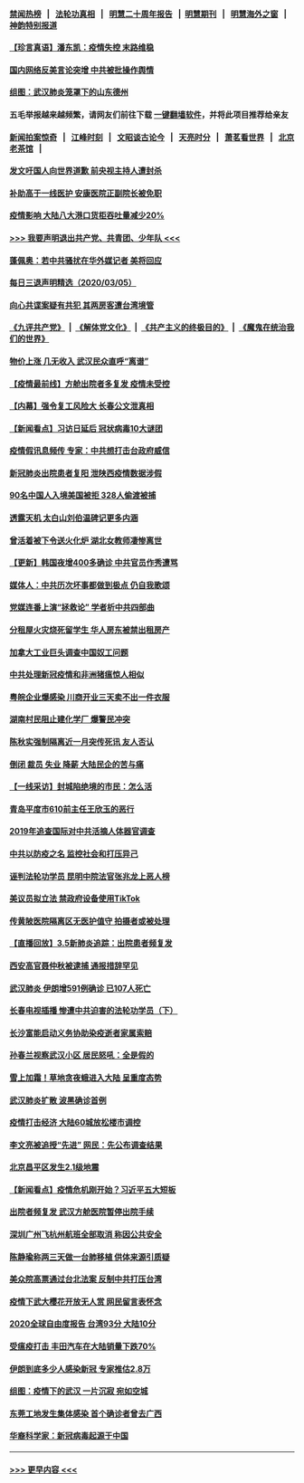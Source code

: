 #### [禁闻热榜](热点新闻.md?=0)  &nbsp;&nbsp;|&nbsp;&nbsp; [法轮功真相](https://github.com/gfw-breaker/truth/blob/master/README.md?=0) &nbsp;&nbsp;|&nbsp;&nbsp; [明慧二十周年报告](https://github.com/gfw-breaker/mh-reports/blob/master/README.md?=0) &nbsp;&nbsp;|&nbsp;&nbsp;[明慧期刊](https://github.com/gfw-breaker/mh-qikan) &nbsp;&nbsp;|&nbsp;&nbsp; [明慧海外之窗](https://github.com/gfw-breaker/mh-news/blob/master/README.md?=0) &nbsp;&nbsp;|&nbsp;&nbsp; [神韵特别报道](https://github.com/gfw-breaker/mh-news/blob/master/shenyun.md?=0)
#### [【珍言真语】潘东凯：疫情失控 末路维稳](../pages/nsc413/n11919158.md?t=03061602) 
#### [国内网络反美言论突增 中共被批操作舆情](../pages/nsc413/n11919024.md?t=03061602) 
#### [组图：武汉肺炎笼罩下的山东德州](../pages/nsc413/n11918589.md?t=03061602) 
#### 五毛举报越来越频繁，请网友们前往下载 [一键翻墙软件](https://github.com/gfw-breaker/ssr-accounts)，并将此项目推荐给亲友
#### [新闻拍案惊奇](https://github.com/gfw-breaker/banned-news/blob/master/pages/link4.md) &nbsp;&nbsp;|&nbsp;&nbsp; [江峰时刻](https://github.com/gfw-breaker/banned-news/blob/master/pages/link4.md) &nbsp;&nbsp;|&nbsp;&nbsp; [文昭谈古论今](https://github.com/gfw-breaker/banned-news/blob/master/pages/link4.md) &nbsp;&nbsp;|&nbsp;&nbsp; [天亮时分](https://github.com/gfw-breaker/banned-news/blob/master/pages/link4.md) &nbsp;&nbsp;|&nbsp;&nbsp; [萧茗看世界](https://github.com/gfw-breaker/banned-news/blob/master/pages/link4.md) &nbsp;&nbsp;|&nbsp;&nbsp; [北京老茶馆](https://github.com/gfw-breaker/banned-news/blob/master/pages/link4.md) &nbsp;&nbsp;|&nbsp;&nbsp; 
#### [发文吁国人向世界道歉 前央视主持人遭封杀](../pages/nsc413/n11919104.md?t=03061602) 
#### [补助高于一线医护 安康医院正副院长被免职](../pages/nsc413/n11918867.md?t=03061602) 
#### [疫情影响 大陆八大港口货柜吞吐量减少20%](../pages/nsc413/n11918537.md?t=03061602) 
#### [>>> 我要声明退出共产党、共青团、少年队 <<<](https://github.com/begood0513/goodnews/blob/master/quit/letter.md) 
#### [蓬佩奥：若中共骚扰在华外媒记者 美将回应](../pages/nsc413/n11918836.md?t=03061602) 
#### [每日三退声明精选（2020/03/05）](../pages/nsc413/n11919060.md?t=03061602) 
#### [向心共谍案疑有共犯 其两房客遭台湾境管](../pages/nsc413/n11918696.md?t=03061602) 
#### [《九评共产党》](https://github.com/begood0513/9ping.md/blob/master/README.md) &nbsp;|&nbsp; [《解体党文化》](../../../../jtdwh.md/blob/master/README.md)  &nbsp;|&nbsp; [《共产主义的终极目的》](../../../../gczydzjmd.md/blob/master/README.md) &nbsp;|&nbsp; [《魔鬼在统治我们的世界》](../../../../mgztzwmdsj.md/blob/master/README.md) 
#### [物价上涨 几无收入 武汉民众直呼“离谱”](../pages/nsc413/n11918444.md?t=03061602) 
#### [【疫情最前线】方舱出院者多复发 疫情未受控](../pages/nsc413/n11918637.md?t=03061602) 
#### [【内幕】强令复工风险大 长春公文泄真相](../pages/nsc413/n11915640.md?t=03061602) 
#### [【新闻看点】习访日延后 冠状病毒10大谜团](../pages/nsc413/n11918067.md?t=03061602) 
#### [疫情假讯息频传 专家：中共想打击台政府威信](../pages/nsc413/n11917670.md?t=03061602) 
#### [新冠肺炎出院患者复阳 泄陕西疫情数据涉假](../pages/nsc413/n11918259.md?t=03061602) 
#### [90名中国人入境美国被拒 328人偷渡被捕](../pages/nsc413/n11918378.md?t=03061602) 
#### [透露天机 太白山刘伯温碑记更多内涵](../pages/nsc413/n11918136.md?t=03061602) 
#### [曾活着被下令送火化炉 湖北女教师凄惨离世](../pages/nsc413/n11917920.md?t=03061602) 
#### [【更新】韩国夜增400多确诊 中共官员作秀遭骂](../pages/nsc413/n11890652.md?t=03061602) 
#### [媒体人：中共历次坏事都做到极点 仍自我歌颂](../pages/nsc413/n11918066.md?t=03061602) 
#### [党媒连番上演“拯救论” 学者析中共四部曲](../pages/nsc413/n11918131.md?t=03061602) 
#### [分租屋火灾烧死留学生 华人房东被禁出租房产](../pages/nsc413/n11918099.md?t=03061602) 
#### [加拿大工业巨头调查中国奴工问题](../pages/nsc413/n11918115.md?t=03061602) 
#### [中共处理新冠疫情和非洲猪瘟惊人相似](../pages/nsc413/n11918081.md?t=03061602) 
#### [粤皖企业爆感染 川商开业三天卖不出一件衣服](../pages/nsc413/n11918013.md?t=03061602) 
#### [湖南村民阻止建化学厂 爆警民冲突](../pages/nsc413/n11917997.md?t=03061602) 
#### [陈秋实强制隔离近一月突传死讯 友人否认](../pages/nsc413/n11917742.md?t=03061602) 
#### [倒闭 裁员 失业 降薪 大陆民企的苦与痛](../pages/nsc413/n11917912.md?t=03061602) 
#### [【一线采访】封城陷绝境的市民：怎么活](../pages/nsc413/n11917765.md?t=03061602) 
#### [青岛平度市610前主任王欣玉的恶行](../pages/nsc413/n11912429.md?t=03061602) 
#### [2019年追查国际对中共活摘人体器官调查](../pages/nsc413/n11917733.md?t=03061602) 
#### [中共以防疫之名 监控社会和打压异己](../pages/nsc413/n11917718.md?t=03061602) 
#### [诬判法轮功学员 昆明中院法官张兆龙上恶人榜](../pages/nsc413/n11911958.md?t=03061602) 
#### [美议员拟立法 禁政府设备使用TikTok](../pages/nsc413/n11917577.md?t=03061602) 
#### [传黄陂医院隔离区无医护值守 拍摄者或被处理](../pages/nsc413/n11917384.md?t=03061602) 
#### [【直播回放】3.5新肺炎追踪：出院患者频复发](../pages/nsc413/n11917459.md?t=03061602) 
#### [西安高官聂仲秋被逮捕 通报措辞罕见](../pages/nsc413/n11917055.md?t=03061602) 
#### [武汉肺炎 伊朗增591例确诊 已107人死亡](../pages/nsc413/n11917357.md?t=03061602) 
#### [长春电视插播 惨遭中共迫害的法轮功学员（下）](../pages/nsc413/n11900218.md?t=03061602) 
#### [长沙富能启动义务协助染疫逝者家属索赔](../pages/nsc413/n11917306.md?t=03061602) 
#### [孙春兰视察武汉小区 居民怒吼：全是假的](../pages/nsc413/n11916833.md?t=03061602) 
#### [雪上加霜！草地贪夜蛾进入大陆 呈重度态势](../pages/nsc413/n11917141.md?t=03061602) 
#### [武汉肺炎扩散 波黑确诊首例](../pages/nsc413/n11917042.md?t=03061602) 
#### [疫情打击经济 大陆60城放松楼市调控](../pages/nsc413/n11916226.md?t=03061602) 
#### [李文亮被追授“先进” 网民：先公布调查结果](../pages/nsc413/n11916903.md?t=03061602) 
#### [北京昌平区发生2.1级地震](../pages/nsc413/n11917006.md?t=03061602) 
#### [【新闻看点】疫情危机刚开始？习近平五大短板](../pages/nsc413/n11915146.md?t=03061602) 
#### [出院者频复发 武汉方舱医院暂停出院手续](../pages/nsc413/n11915322.md?t=03061602) 
#### [深圳广州飞杭州航班全部取消 称因公共安全](../pages/nsc413/n11916670.md?t=03061602) 
#### [陈静瑜称两三天做一台肺移植 供体来源引质疑](../pages/nsc413/n11916385.md?t=03061602) 
#### [美众院高票通过台北法案 反制中共打压台湾](../pages/nsc413/n11915911.md?t=03061602) 
#### [疫情下武大樱花开放无人赏 网民留言表怀念](../pages/nsc413/n11916132.md?t=03061602) 
#### [2020全球自由度报告 台湾93分 大陆10分](../pages/nsc413/n11916016.md?t=03061602) 
#### [受瘟疫打击 丰田汽车在大陆销量下跌70%](../pages/nsc413/n11916071.md?t=03061602) 
#### [伊朗到底多少人感染新冠 专家推估2.8万](../pages/nsc413/n11916156.md?t=03061602) 
#### [组图：疫情下的武汉 一片沉寂 宛如空城](../pages/nsc413/n11914758.md?t=03061602) 
#### [东莞工地发生集体感染 首个确诊者曾去广西](../pages/nsc413/n11915982.md?t=03061602) 
#### [华裔科学家：新冠病毒起源于中国](../pages/nsc413/n11916042.md?t=03061602) 

----
#### [ >>> 更早内容 <<< ](../indexes/nsc413-earlier.md)

